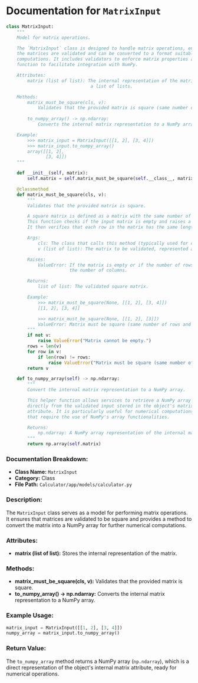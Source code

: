 # Documentation for `MatrixInput`

```python
class MatrixInput:
    """
    Model for matrix operations.

    The `MatrixInput` class is designed to handle matrix operations, ensuring that 
    the matrices are validated and can be converted to a format suitable for numerical 
    computations. It includes validators to enforce matrix properties and a helper 
    function to facilitate integration with NumPy.

    Attributes:
        matrix (list of list): The internal representation of the matrix, stored as 
                                a list of lists.

    Methods:
        matrix_must_be_square(cls, v):
            Validates that the provided matrix is square (same number of rows and columns).
        
        to_numpy_array() -> np.ndarray:
            Converts the internal matrix representation to a NumPy array for numerical operations.

    Example:
        >>> matrix_input = MatrixInput([[1, 2], [3, 4]])
        >>> matrix_input.to_numpy_array()
        array([[1, 2],
               [3, 4]])
    """

    def __init__(self, matrix):
        self.matrix = self.matrix_must_be_square(self.__class__, matrix)

    @classmethod
    def matrix_must_be_square(cls, v):
        """
        Validates that the provided matrix is square.

        A square matrix is defined as a matrix with the same number of rows and columns.
        This function checks if the input matrix is empty and raises a ValueError if it is.
        It then verifies that each row in the matrix has the same length as the number of rows.

        Args:
            cls: The class that calls this method (typically used for class methods).
            v (list of list): The matrix to be validated, represented as a list of lists.

        Raises:
            ValueError: If the matrix is empty or if the number of rows does not equal
                        the number of columns.

        Returns:
            list of list: The validated square matrix.

        Example:
            >>> matrix_must_be_square(None, [[1, 2], [3, 4]])
            [[1, 2], [3, 4]]

            >>> matrix_must_be_square(None, [[1, 2], [3]])
            ValueError: Matrix must be square (same number of rows and columns).
        """
        if not v:
            raise ValueError("Matrix cannot be empty.")
        rows = len(v)
        for row in v:
            if len(row) != rows:
                raise ValueError("Matrix must be square (same number of rows and columns).")
        return v

    def to_numpy_array(self) -> np.ndarray:
        """
        Convert the internal matrix representation to a NumPy array.

        This helper function allows services to retrieve a NumPy array 
        directly from the validated input stored in the object's matrix 
        attribute. It is particularly useful for numerical computations 
        that require the use of NumPy's array functionalities.

        Returns:
            np.ndarray: A NumPy array representation of the internal matrix.
        """
        return np.array(self.matrix)
``` 

### Documentation Breakdown:

- **Class Name:** `MatrixInput`
- **Category:** Class
- **File Path:** `Calculator/app/models/calculator.py`

### Description:
The `MatrixInput` class serves as a model for performing matrix operations. It ensures that matrices are validated to be square and provides a method to convert the matrix into a NumPy array for further numerical computations. 

### Attributes:
- **matrix (list of list):** Stores the internal representation of the matrix.

### Methods:
- **matrix_must_be_square(cls, v):** Validates that the provided matrix is square.
- **to_numpy_array() -> np.ndarray:** Converts the internal matrix representation to a NumPy array.

### Example Usage:
```python
matrix_input = MatrixInput([[1, 2], [3, 4]])
numpy_array = matrix_input.to_numpy_array()
```

### Return Value:
The `to_numpy_array` method returns a NumPy array (`np.ndarray`), which is a direct representation of the object's internal matrix attribute, ready for numerical operations.